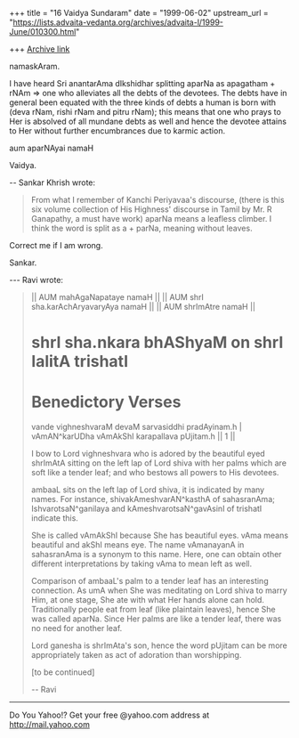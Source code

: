 +++
title = "16 Vaidya Sundaram"
date = "1999-06-02"
upstream_url = "https://lists.advaita-vedanta.org/archives/advaita-l/1999-June/010300.html"

+++
[Archive link](https://lists.advaita-vedanta.org/archives/advaita-l/1999-June/010300.html)

namaskAram.

 I have heard Sri anantarAma dIkshidhar splitting aparNa as apagatham + rNAm =>
one who alleviates all the debts of the devotees. The debts have in general been
equated with the three kinds of debts a human is born with (deva rNam, rishi
rNam and pitru rNam); this means that one who prays to Her is absolved of all
mundane debts as well and hence the devotee attains to Her without further
encumbrances due to karmic action.

aum aparNAyai namaH

Vaidya.

--
Sankar Khrish <kssubramanian at YAHOO.COM> wrote:

>From what I remember of Kanchi Periyavaa's discourse, (there is this
six volume collection of His Highness' discourse in Tamil by Mr. R
Ganapathy, a must have work) aparNa means a leafless climber.  I think
the word is split as a + parNa, meaning without leaves.

Correct me if I am wrong.

Sankar.

--- Ravi <msr at COMCO.COM> wrote:
> || AUM mahAgaNapataye namaH ||
> || AUM shrI sha.karAchAryavaryAya namaH ||
> || AUM shrImAtre namaH ||
>
>
>
> shrI sha.nkara bhAShyaM on shrI lalitA trishatI
> ===============================================
>
>
> Benedictory Verses
> ==================
>
> vande vighneshvaraM devaM sarvasiddhi pradAyinam.h |
> vAmAN^karUDha vAmAkShI karapallava pUjitam.h || 1 ||
>
> I bow to Lord vighneshvara who is adored by the
> beautiful
> eyed shrImAtA sitting on the left lap of Lord shiva
> with her
> palms which are soft like a tender leaf; and who
> bestows all
> powers to His devotees.
>
> ambaaL sits on the left lap of Lord shiva, it is
> indicated
> by many names. For instance, shivakAmeshvarAN^kasthA
> of
> sahasranAma; IshvarotsaN^ganilaya and
> kAmeshvarotsaN^gavAsinI of trishatI indicate this.
>
> She is called vAmAkShI because She has beautiful
> eyes. vAma
> means beautiful and akShI means eye. The name
> vAmanayanA in
> sahasranAma is a synonym to this name. Here, one can
> obtain
> other different interpretations by taking vAma to
> mean left
> as well.
>
> Comparison of ambaaL's palm to a tender leaf has an
> interesting connection. As umA when She was
> meditating on
> Lord shiva to marry Him, at one stage, She ate with
> what Her
> hands alone can hold. Traditionally people eat from
> leaf
> (like plaintain leaves), hence She was called
> aparNa. Since
> Her palms are like a tender leaf, there was no need
> for
> another leaf.
>
> Lord ganesha is shrImAta's son, hence the word
> pUjitam can
> be more appropriately taken as act of adoration than
> worshipping.
>
>
> [to be continued]
>
> --
> Ravi
>

_________________________________________________________
Do You Yahoo!?
Get your free @yahoo.com address at http://mail.yahoo.com

